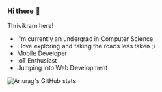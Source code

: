 ### Hi there 👋

<!--
**ThrivikramGR/ThrivikramGR** is a ✨ _special_ ✨ repository because its `README.md` (this file) appears on your GitHub profile.

Here are some ideas to get you started:

- 🔭 I’m currently working on ...
- 🌱 I’m currently learning ...
- 👯 I’m looking to collaborate on ...
- 🤔 I’m looking for help with ...
- 💬 Ask me about ...
- 📫 How to reach me: ...
- 😄 Pronouns: ...
- ⚡ Fun fact: ...
-->

Thrivikram here!
- I'm currently an undergrad in Computer Science
- I love exploring and taking the roads less taken ;)
- Mobile Developer
- IoT Enthusiast
- Jumping into Web Development 


![Anurag's GitHub stats](https://github-readme-stats.vercel.app/api?username=ThrivikramGR&count_private=true&include_all_commits=true&show_icons=true&theme=vue)
